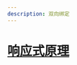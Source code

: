 ```yaml
---
description: 双向绑定
---
```


# [响应式原理](https://zhouxianfei.gitee.io/gitbook-front/frontEndMap/test/vue/base.html)



